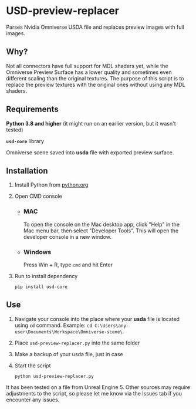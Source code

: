 # USD-preview-replacer
Parses Nvidia Omniverse USDA file and replaces preview images with full images.

## Why?
Not all connectors have full support for MDL shaders yet, while the Omniverse Preview Surface has a lower quality and sometimes even different scaling than the original textures. The purpose of this script is to replace the preview textures with the original ones without using any MDL shaders.

## Requirements
__Python 3.8 and higher__ (it might run on an earlier version, but it wasn't tested)

__`usd-core`__ library

Omniverse scene saved into __usda__ file with exported preview surface.

## Installation
1. Install Python from [python.org](https://www.python.org/)
2. Open CMD console
    - ### MAC
        To open the console on the Mac desktop app, click "Help" in the Mac menu bar, then select "Developer Tools". This will open the developer console in a new window.

    - ### Windows
        Press Win + R, type `cmd` and hit Enter

3. Run to install dependency
    ```
    pip install usd-core
    ```

## Use
1. Navigate your console into the place where your __usda__ file is located using `cd` command. Example: `cd C:\Users\any-user\Documents\Workspace\Omniverse-scene\`.
2. Place `usd-preview-replacer.py` into the same folder

3. Make a backup of your usda file, just in case

4. Start the script
    ```
    python usd-preview-replacer.py
    ```


It has been tested on a file from Unreal Engine 5. Other sources may require adjustments to the script, so please let me know via the Issues tab if you encounter any issues.